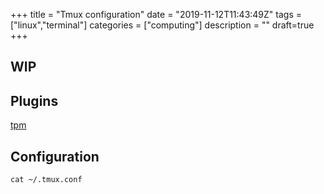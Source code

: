 +++
title = "Tmux configuration"
date = "2019-11-12T11:43:49Z"
tags = ["linux","terminal"]
categories = ["computing"]
description = ""
draft=true
+++

## WIP

## Plugins

[tpm](https://github.com/tmux-plugins/tpm)

## Configuration

```shell
cat ~/.tmux.conf
```

